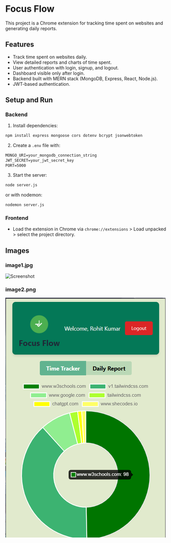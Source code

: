 # Focus Flow

This project is a Chrome extension for tracking time spent on websites and generating daily reports.

## Features

- Track time spent on websites daily.
- View detailed reports and charts of time spent.
- User authentication with login, signup, and logout.
- Dashboard visible only after login.
- Backend built with MERN stack (MongoDB, Express, React, Node.js).
- JWT-based authentication.

## Setup and Run

### Backend

1. Install dependencies:

```bash
npm install express mongoose cors dotenv bcrypt jsonwebtoken
```

2. Create a `.env` file with:

```
MONGO_URI=your_mongodb_connection_string
JWT_SECRET=your_jwt_secret_key
PORT=5000
```

3. Start the server:

```bash
node server.js
```

or with nodemon:

```bash
nodemon server.js
```

### Frontend

- Load the extension in Chrome via `chrome://extensions` > Load unpacked > select the project directory.

## Images

### image1.jpg

![Screenshot](./image1.jpg)

### image2.png

![Screenshot](./image2.png)
